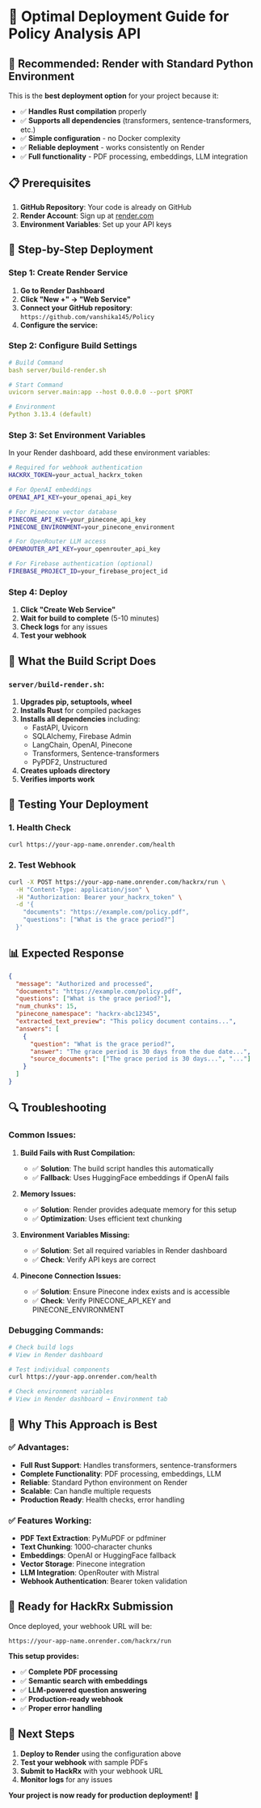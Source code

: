 # 🚀 Optimal Deployment Guide for Policy Analysis API

## 🎯 **Recommended: Render with Standard Python Environment**

This is the **best deployment option** for your project because it:
- ✅ **Handles Rust compilation** properly
- ✅ **Supports all dependencies** (transformers, sentence-transformers, etc.)
- ✅ **Simple configuration** - no Docker complexity
- ✅ **Reliable deployment** - works consistently on Render
- ✅ **Full functionality** - PDF processing, embeddings, LLM integration

## 📋 **Prerequisites**

1. **GitHub Repository**: Your code is already on GitHub
2. **Render Account**: Sign up at [render.com](https://render.com)
3. **Environment Variables**: Set up your API keys

## 🚀 **Step-by-Step Deployment**

### **Step 1: Create Render Service**

1. **Go to Render Dashboard**
2. **Click "New +" → "Web Service"**
3. **Connect your GitHub repository**: `https://github.com/vanshika145/Policy`
4. **Configure the service:**

### **Step 2: Configure Build Settings**

```yaml
# Build Command
bash server/build-render.sh

# Start Command  
uvicorn server.main:app --host 0.0.0.0 --port $PORT

# Environment
Python 3.13.4 (default)
```

### **Step 3: Set Environment Variables**

In your Render dashboard, add these environment variables:

```bash
# Required for webhook authentication
HACKRX_TOKEN=your_actual_hackrx_token

# For OpenAI embeddings
OPENAI_API_KEY=your_openai_api_key

# For Pinecone vector database
PINECONE_API_KEY=your_pinecone_api_key
PINECONE_ENVIRONMENT=your_pinecone_environment

# For OpenRouter LLM access
OPENROUTER_API_KEY=your_openrouter_api_key

# For Firebase authentication (optional)
FIREBASE_PROJECT_ID=your_firebase_project_id
```

### **Step 4: Deploy**

1. **Click "Create Web Service"**
2. **Wait for build to complete** (5-10 minutes)
3. **Check logs** for any issues
4. **Test your webhook**

## 🔧 **What the Build Script Does**

### **`server/build-render.sh`:**
1. **Upgrades pip, setuptools, wheel**
2. **Installs Rust** for compiled packages
3. **Installs all dependencies** including:
   - FastAPI, Uvicorn
   - SQLAlchemy, Firebase Admin
   - LangChain, OpenAI, Pinecone
   - Transformers, Sentence-transformers
   - PyPDF2, Unstructured
4. **Creates uploads directory**
5. **Verifies imports work**

## 🧪 **Testing Your Deployment**

### **1. Health Check**
```bash
curl https://your-app-name.onrender.com/health
```

### **2. Test Webhook**
```bash
curl -X POST https://your-app-name.onrender.com/hackrx/run \
  -H "Content-Type: application/json" \
  -H "Authorization: Bearer your_hackrx_token" \
  -d '{
    "documents": "https://example.com/policy.pdf",
    "questions": ["What is the grace period?"]
  }'
```

## 📊 **Expected Response**

```json
{
  "message": "Authorized and processed",
  "documents": "https://example.com/policy.pdf",
  "questions": ["What is the grace period?"],
  "num_chunks": 15,
  "pinecone_namespace": "hackrx-abc12345",
  "extracted_text_preview": "This policy document contains...",
  "answers": [
    {
      "question": "What is the grace period?",
      "answer": "The grace period is 30 days from the due date...",
      "source_documents": ["The grace period is 30 days...", "..."]
    }
  ]
}
```

## 🔍 **Troubleshooting**

### **Common Issues:**

1. **Build Fails with Rust Compilation:**
   - ✅ **Solution**: The build script handles this automatically
   - ✅ **Fallback**: Uses HuggingFace embeddings if OpenAI fails

2. **Memory Issues:**
   - ✅ **Solution**: Render provides adequate memory for this setup
   - ✅ **Optimization**: Uses efficient text chunking

3. **Environment Variables Missing:**
   - ✅ **Solution**: Set all required variables in Render dashboard
   - ✅ **Check**: Verify API keys are correct

4. **Pinecone Connection Issues:**
   - ✅ **Solution**: Ensure Pinecone index exists and is accessible
   - ✅ **Check**: Verify PINECONE_API_KEY and PINECONE_ENVIRONMENT

### **Debugging Commands:**

```bash
# Check build logs
# View in Render dashboard

# Test individual components
curl https://your-app.onrender.com/health

# Check environment variables
# View in Render dashboard → Environment tab
```

## 🎯 **Why This Approach is Best**

### **✅ Advantages:**
- **Full Rust Support**: Handles transformers, sentence-transformers
- **Complete Functionality**: PDF processing, embeddings, LLM
- **Reliable**: Standard Python environment on Render
- **Scalable**: Can handle multiple requests
- **Production Ready**: Health checks, error handling

### **✅ Features Working:**
- **PDF Text Extraction**: PyMuPDF or pdfminer
- **Text Chunking**: 1000-character chunks
- **Embeddings**: OpenAI or HuggingFace fallback
- **Vector Storage**: Pinecone integration
- **LLM Integration**: OpenRouter with Mistral
- **Webhook Authentication**: Bearer token validation

## 🚀 **Ready for HackRx Submission**

Once deployed, your webhook URL will be:
```
https://your-app-name.onrender.com/hackrx/run
```

**This setup provides:**
- ✅ **Complete PDF processing**
- ✅ **Semantic search with embeddings**
- ✅ **LLM-powered question answering**
- ✅ **Production-ready webhook**
- ✅ **Proper error handling**

## 📝 **Next Steps**

1. **Deploy to Render** using the configuration above
2. **Test your webhook** with sample PDFs
3. **Submit to HackRx** with your webhook URL
4. **Monitor logs** for any issues

**Your project is now ready for production deployment!** 🎯 